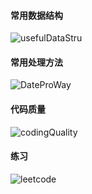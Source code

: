 #### 常用数据结构

![usefulDataStru](C:\Users\Administrator\Pictures\note\algorithem\usefulDataStru.jpg)

#### 常用处理方法

![DateProWay](C:\Users\Administrator\Pictures\note\algorithem\DateProWay.jpg)



#### 代码质量

![codingQuality](C:\Users\Administrator\Pictures\note\algorithem\codingQuality.jpg)

#### 练习

![leetcode](C:\Users\Administrator\Pictures\note\algorithem\leetcode.jpg)